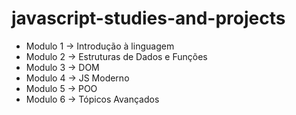 # javascript-studies-and-projects

- Modulo 1 -> Introdução à linguagem
- Modulo 2 -> Estruturas de Dados e Funções
- Modulo 3 -> DOM
- Modulo 4 -> JS Moderno
- Modulo 5 -> POO
- Modulo 6 -> Tópicos Avançados